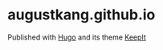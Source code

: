 # augustkang.github.io

Published with [Hugo](https://gohugo.io/) and its theme [KeepIt](https://github.com/Fastbyte01/KeepIt)
